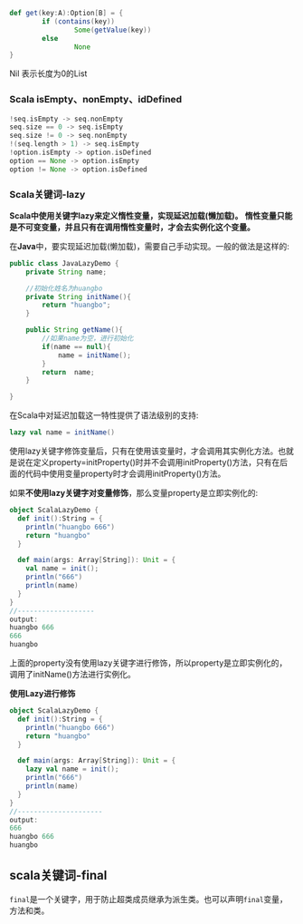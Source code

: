 ```scala
def get(key:A):Option[B] = {
		if (contains(key))
				Some(getValue(key))
		else
				None
}
```

Nil 表示长度为0的List

### Scala isEmpty、nonEmpty、idDefined

```scala
!seq.isEmpty -> seq.nonEmpty
seq.size == 0 -> seq.isEmpty
seq.size != 0 -> seq.nonEmpty
!(seq.length > 1) -> seq.isEmpty
!option.isEmpty -> option.isDefined
option == None -> option.isEmpty
option != None -> option.isDefined

```

### Scala关键词-lazy

**Scala中使用关键字lazy来定义惰性变量，实现延迟加载(懒加载)。** 
**惰性变量只能是不可变变量，并且只有在调用惰性变量时，才会去实例化这个变量。**

在**Java**中，要实现延迟加载(懒加载)，需要自己手动实现。一般的做法是这样的:

```java
public class JavaLazyDemo {
    private String name;

    //初始化姓名为huangbo
    private String initName(){
        return "huangbo";
    }

    public String getName(){
        //如果name为空，进行初始化
        if(name == null){
            name = initName();
        }
        return  name;
    }

}
```

在Scala中对延迟加载这一特性提供了语法级别的支持:

```scala
lazy val name = initName()
```

使用lazy关键字修饰变量后，只有在使用该变量时，才会调用其实例化方法。也就是说在定义property=initProperty()时并不会调用initProperty()方法，只有在后面的代码中使用变量property时才会调用initProperty()方法。

如果**不使用lazy关键字对变量修饰**，那么变量property是立即实例化的:

```scala
object ScalaLazyDemo {
  def init():String = {
    println("huangbo 666")
    return "huangbo"
  }

  def main(args: Array[String]): Unit = {
    val name = init();
    println("666")
    println(name)
  }
}
//-------------------
output:
huangbo 666
666
huangbo
```

上面的property没有使用lazy关键字进行修饰，所以property是立即实例化的，调用了initName()方法进行实例化。

**使用Lazy进行修饰**

```scala
object ScalaLazyDemo {
  def init():String = {
    println("huangbo 666")
    return "huangbo"
  }

  def main(args: Array[String]): Unit = {
    lazy val name = init();
    println("666")
    println(name)
  }
}
//---------------------
output:
666
huangbo 666
huangbo
```



## scala关键词-final

`final`是一个关键字，用于防止超类成员继承为派生类。也可以声明`final`变量，方法和类。

